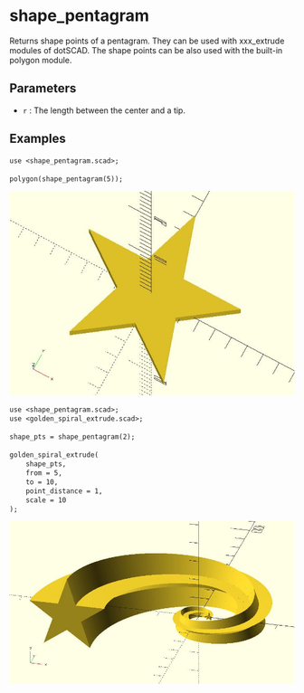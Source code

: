 # shape_pentagram

Returns shape points of a pentagram. They can be used with xxx_extrude modules of dotSCAD. The shape points can be also used with the built-in polygon module. 

## Parameters

- `r` : The length between the center and a tip.

## Examples

	use <shape_pentagram.scad>;

	polygon(shape_pentagram(5));

![shape_pentagram](images/lib-shape_pentagram-1.JPG)

	use <shape_pentagram.scad>;
	use <golden_spiral_extrude.scad>;

	shape_pts = shape_pentagram(2);

	golden_spiral_extrude(
		shape_pts, 
		from = 5, 
		to = 10, 
		point_distance = 1,
		scale = 10
	);

![shape_pentagram](images/lib-shape_pentagram-2.JPG)

